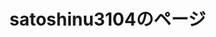 # satoshinu3104のページ



<html>
	<body>
		<style>
			.game_img {
			position: relative;
			}
			.game_img p {
			position: absolute;
			top: 50%;
			left: 2%;
			-ms-transform: translate(0%,-50%);
			-webkit-transform: translate(0%,-50%);
			transform: translate(0%,-50%);
			margin:0;
			paddin:0;
			/*文字の装飾は省略*/
			}			
			.profile_img {
			position: relative;
			}
			.profile_img p {
			position: absolute;
			top: 50%;
			left: 2%;
			-ms-transform: translate(0%,-50%);
			-webkit-transform: translate(0%,-50%);
			transform: translate(0%,-50%);
			margin:0;
			paddin:0;
			/*文字の装飾は省略*/
			}			
			.blog_img {
			position: relative;
			}
			.blog_img p {
			position: absolute;
			top: 50%;
			left: 2%;
			-ms-transform: translate(0%,-50%);
			-webkit-transform: translate(0%,-50%);
			transform: translate(0%,-50%);
			margin:0;
			paddin:0;
			/*文字の装飾は省略*/
			}
			
		</style>
		
		
<img src="D6084B8B-FE85-4A0D-80C3-D492A5948B38.png" alt="さとしいぬ" width="10" height="10" ><br />
	
			<div class="game_img" >
				<img src="750FB9D6-E39D-4F3E-8BB4-093F5BB3D644.gif" alt="">
				<p>
					<font color="white">
						ゲーム
					</font>
				</p>
			</div>
			<img src="A301821D-EDD4-4194-96DB-E244DD3B5B57.gif" alt=""><a href="/typing_game" >タイピングのゲーム</a>
			<div class="profile_img" >
				<img src="750FB9D6-E39D-4F3E-8BB4-093F5BB3D644.gif" alt="">
				<p>
					<font color="white">
						プロファイル
					</font>
				</p>
			</div>
			<img src="A301821D-EDD4-4194-96DB-E244DD3B5B57.gif" alt=""><a href="/typing_game" >ライン公式</a><br />
		<a href="https://lin.ee/84nQXxL"><img src="https://scdn.line-apps.com/n/line_add_friends/btn/ja.png" alt="友だち追加" height="36" border="0"></a>
		
			<div class="blog_img" >
				<img src="750FB9D6-E39D-4F3E-8BB4-093F5BB3D644.gif" alt="">
				<p>
					<font color="white">
						ブログ
					</font>
				</p>
			</div>
			
	</body>
</html>

